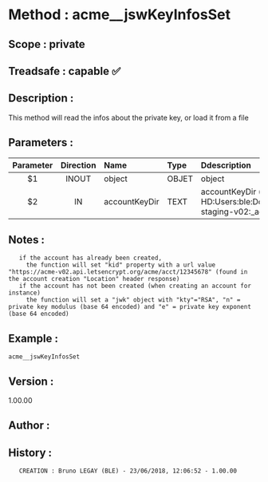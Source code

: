 ﻿# **Method :** acme__jswKeyInfosSet## **Scope :** private## **Treadsafe :** capable ✅ ## **Description :** This method will read the infos about the private key, or load it from a file## **Parameters :** | Parameter | Direction | Name | Type | Ddescription | |:----:|:----:|:----|:----|:----| | $1 | INOUT | object | OBJET | object | | $2 | IN | accountKeyDir | TEXT | accountKeyDir (e.g. "Macintosh HD:Users:ble:Documents:Projets:BaseRef_v15:acme_component:source:acme_component.4dbase:letsencrypt:org.letsencrypt.api.acme-staging-v02:_account:") | ## **Notes :**        if the account has already been created,          the function will set "kid" property with a url value "https://acme-v02.api.letsencrypt.org/acme/acct/12345678" (found in the account creation "Location" header response)       if the account has not been created (when creating an account for instance)         the function will set a "jwk" object with "kty"="RSA", "n" = private key modulus (base 64 encoded) and "e" = private key exponent (base 64 encoded)## **Example :** ```acme__jswKeyInfosSet```## **Version :** 1.00.00## **Author :** ## **History :**         CREATION : Bruno LEGAY (BLE) - 23/06/2018, 12:06:52 - 1.00.00